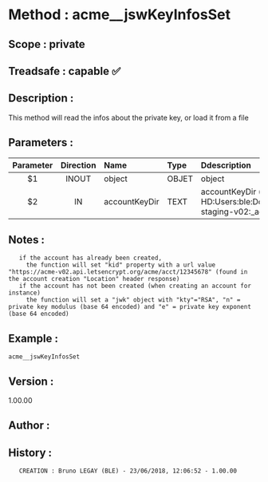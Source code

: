 ﻿# **Method :** acme__jswKeyInfosSet## **Scope :** private## **Treadsafe :** capable ✅ ## **Description :** This method will read the infos about the private key, or load it from a file## **Parameters :** | Parameter | Direction | Name | Type | Ddescription | |:----:|:----:|:----|:----|:----| | $1 | INOUT | object | OBJET | object | | $2 | IN | accountKeyDir | TEXT | accountKeyDir (e.g. "Macintosh HD:Users:ble:Documents:Projets:BaseRef_v15:acme_component:source:acme_component.4dbase:letsencrypt:org.letsencrypt.api.acme-staging-v02:_account:") | ## **Notes :**        if the account has already been created,          the function will set "kid" property with a url value "https://acme-v02.api.letsencrypt.org/acme/acct/12345678" (found in the account creation "Location" header response)       if the account has not been created (when creating an account for instance)         the function will set a "jwk" object with "kty"="RSA", "n" = private key modulus (base 64 encoded) and "e" = private key exponent (base 64 encoded)## **Example :** ```acme__jswKeyInfosSet```## **Version :** 1.00.00## **Author :** ## **History :**         CREATION : Bruno LEGAY (BLE) - 23/06/2018, 12:06:52 - 1.00.00